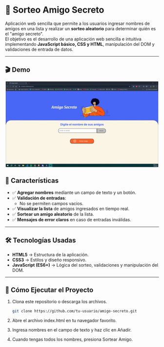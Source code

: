 # 🎁 Sorteo Amigo Secreto

Aplicación web sencilla que permite a los usuarios ingresar nombres de amigos en una lista y realizar un **sorteo aleatorio** para determinar quién es el "amigo secreto".  
El objetivo es el desarrollo de una aplicación web sencilla e intuitiva implementando **JavaScript básico, CSS y HTML**, manipulación del DOM y validaciones de entrada de datos.

---
## 🎬 Demo 

<p align="center">
  <img src="./assets/Demo.gif" alt="Demo Amigo Secreto" width="500">
</p>


## 📌 Características

- ✅ **Agregar nombres** mediante un campo de texto y un botón.
- ✅ **Validación de entradas**:
  - No se permiten campos vacíos.  
- ✅ **Visualizar la lista** de amigos ingresados en tiempo real.
- ✅ **Sortear un amigo aleatorio** de la lista.
- ✅ **Mensajes de error claros** en caso de entradas inválidas.

---

## 🛠️ Tecnologías Usadas

- **HTML5** → Estructura de la aplicación.  
- **CSS3** → Estilos y diseño responsivo.  
- **JavaScript (ES6+)** → Lógica del sorteo, validaciones y manipulación del DOM.  

---

## 🚀 Cómo Ejecutar el Proyecto

1. Clona este repositorio o descarga los archivos.
   ```bash
   git clone https://github.com/tu-usuario/amigo-secreto.git
2. Abre el archivo index.html en tu navegador favorito.

3. Ingresa nombres en el campo de texto y haz clic en Añadir.

4. Cuando tengas todos los nombres, presiona Sortear Amigo.
